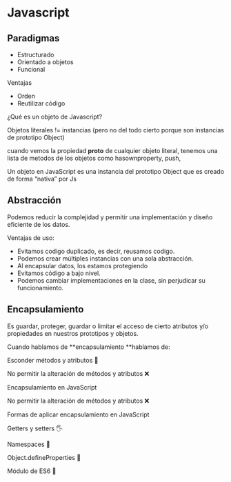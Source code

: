 # Javascript

## Paradigmas

- Estructurado
- Orientado a objetos
- Funcional

Ventajas
- Orden
- Reutilizar código

¿Qué es un objeto de Javascript?

Objetos literales != instancias (pero no del todo cierto porque son instancias de prototipo Object)

cuando vemos la propiedad __proto__ de cualquier objeto literal, tenemos una lista de metodos de los objetos como hasownproperty, push, 


Un objeto en JavaScript es una instancia del prototipo Object que es creado de forma “nativa” por Js


## Abstracción

Podemos reducir la complejidad y permitir una implementación y diseño eficiente de los datos.

Ventajas de uso:

- Evitamos codigo duplicado, es decir, reusamos codigo.
- Podemos crear múltiples instancias con una sola abstracción.
- Al encapsular datos, los estamos protegiendo
- Evitamos código a bajo nivel.
- Podemos cambiar implementaciones en la clase, sin perjudicar su funcionamiento.

## Encapsulamiento
Es guardar, proteger, guardar o limitar el acceso de cierto atributos y/o propiedades en nuestros prototipos y objetos.

Cuando hablamos de **encapsulamiento **hablamos de:

Esconder métodos y atributos 👻

No permitir la alteración de métodos y atributos ❌

Encapsulamiento en JavaScript

No permitir la alteración de métodos y atributos ❌

Formas de aplicar encapsulamiento en JavaScript

Getters y setters 🖐

Namespaces 🙂

Object.defineProperties 🎈

Módulo de ES6 🤝